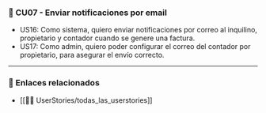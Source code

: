 ### 🔸 CU07 - Enviar notificaciones por email

- US16: Como sistema, quiero enviar notificaciones por correo al inquilino, propietario y contador cuando se genere una factura.
- US17: Como admin, quiero poder configurar el correo del contador por propietario, para asegurar el envío correcto.

---

### 📎 Enlaces relacionados
- [[🧑‍💻 UserStories/todas_las_userstories]]